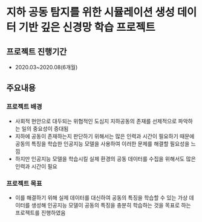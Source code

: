 # 지하 공동 탐지를 위한 시뮬레이션 생성 데이터 기반 깊은 신경망 학습 프로젝트

## 프로젝트 진행기간 
- 2020.03~2020.08(6개월)

## 주요내용
### 프로젝트 배경
- 사회적 현안으로 대두되는 위협적인 도심지 지하공동의 존재를 선제적으로 파악하는 일의 중요성이 증대됨
- 지하에 공동이 존재하는지 판단하기 위해서는 많은 인력과 시간이 필요하기 때문에 공동의 특징을 학습한 인공지능 모델을 사용하여 이러한 문제를 해결할 필요성을 느낌
- 하지만 인공지능 모델을 학습시킬 실제 환경의 공동 데이터를 수집을 위해서도 많은 인력과 시간이 필요
### 프로젝트 목표 
-  이를 해결하기 위해 실제 데이터를 대신하여 공동의 특징을 학습할 수 있는 가상 데이터를 생성해 인공지능 모델이 공동의 특징을 충분히 학습하는 것을 목표로 하는 프로젝트를 진행하였음

